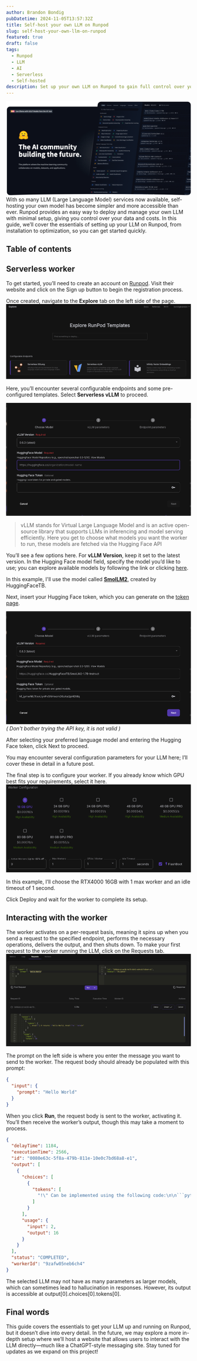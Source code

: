 ```yaml
---
author: Brandon Bondig
pubDatetime: 2024-11-05T13:57:32Z
title: Self-host your own LLM on Runpod
slug: self-host-your-own-llm-on-runpod
featured: true
draft: false
tags:
  - Runpod
  - LLM
  - AI
  - Serverless
  - Self-hosted
description: Set up your own LLM on Runpod to gain full control over your AI models, optimize performance, and reduce latency with a cost-effective, self-hosted solution.
---
```


![Hugging Face Cover](../../assets/images/hugginface-cover.png)
With so many LLM (Large Language Model) services now available, self-hosting your own model has become simpler and more accessible than ever. Runpod provides an easy way to deploy and manage your own LLM with minimal setup, giving you control over your data and costs. In this guide, we’ll cover the essentials of setting up your LLM on Runpod, from installation to optimization, so you can get started quickly.

## Table of contents

## Serverless worker

To get started, you’ll need to create an account on [Runpod](https://www.runpod.io/). Visit their website and click on the Sign up button to begin the registration process.

Once created, navigate to the **Explore** tab on the left side of the page.
![Runpod explore tab](../../assets/images/Runpod-explore-page.png)

Here, you’ll encounter several configurable endpoints and some pre-configured templates. Select **Serverless vLLM** to proceed.

![Runpod create vLLM](../../assets/images/setting-up-configs.png)

> vLLM stands for Virtual Large Language Model and is an active open-source library that supports LLMs in inferencing and model serving efficiently.
> Here you get to choose what models you want the worker to run, these models are fetched via the Hugging Face API

You’ll see a few options here. For **vLLM Version**, keep it set to the latest version. In the Hugging Face model field, specify the model you’d like to use; you can explore available models by following the link or clicking [here](https://huggingface.co/models?pipeline_tag=text-generation&sort=trending).

In this example, I'll use the model called [**SmolLM2**](https://huggingface.co/HuggingFaceTB/SmolLM2-1.7B-Instruct), created by HuggingFaceTB.

Next, insert your Hugging Face token, which you can generate on the [token page](https://huggingface.co/settings/tokens).

![Runpod create vLLM](../../assets/images/runpod-configs-posted.png)
_( Don't bother trying the API key, it is not valid )_

After selecting your preferred language model and entering the Hugging Face token, click Next to proceed.

You may encounter several configuration parameters for your LLM here; I’ll cover these in detail in a future post.

The final step is to configure your worker. If you already know which GPU best fits your requirements, select it here.
![Runpod config page](../../assets/images/vllm-config-worker.png)

In this example, I’ll choose the RTX4000 16GB with 1 max worker and an idle timeout of 1 second.

Click Deploy and wait for the worker to complete its setup.

## Interacting with the worker

The worker activates on a per-request basis, meaning it spins up when you send a request to the specified endpoint, performs the necessary operations, delivers the output, and then shuts down. To make your first request to the worker running the LLM, click on the Requests tab.
![Runpod requesting the worker](../../assets/images/requesting-the-llm.png)

The prompt on the left side is where you enter the message you want to send to the worker. The request body should already be populated with this prompt:

```json
{
  "input": {
    "prompt": "Hello World"
  }
}
```

When you click **Run**, the request body is sent to the worker, activating it. You’ll then receive the worker’s output, though this may take a moment to process.

````json
{
  "delayTime": 1184,
  "executionTime": 2566,
  "id": "0080e63c-5f8a-479b-811e-10e0c7bd68a8-e1",
  "output": [
    {
      "choices": [
        {
          "tokens": [
            "!\" Can be implemented using the following code:\n\n```python\nimport re"
          ]
        }
      ],
      "usage": {
        "input": 2,
        "output": 16
      }
    }
  ],
  "status": "COMPLETED",
  "workerId": "9zafw05neb6ch4"
}
````

The selected LLM may not have as many parameters as larger models, which can sometimes lead to hallucination in responses. However, its output is accessible at output[0].choices[0].tokens[0].

## Final words

This guide covers the essentials to get your LLM up and running on Runpod, but it doesn’t dive into every detail. In the future, we may explore a more in-depth setup where we’ll host a website that allows users to interact with the LLM directly—much like a ChatGPT-style messaging site. Stay tuned for updates as we expand on this project!
